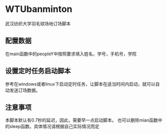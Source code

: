 # WTUbanminton
武汉纺织大学羽毛球场地订场脚本


## 配置数据
在main函数中的peopleY中按照要求填入姓名，学号，手机号，学院

## 设置定时任务启动脚本
参考在windows或者linux下启动定时任务，让脚本在适当时间内启动，就可以自动发送订场数据。

## 注意事项
本脚本默认有0.7秒的延迟，因此，需要早一点启动脚本。
也可以删除mian函数中的sleep函数。具体情况请根据自己实际情况而定
